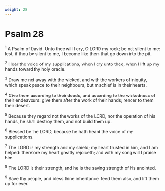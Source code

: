 ```yaml
---
weight: 28
---
```


# Psalm 28

<sup>1</sup> A Psalm of David. Unto thee will I cry, O LORD my rock; be not silent to me: lest, if thou be silent to me, I become like them that go down into the pit. 

<sup>2</sup> Hear the voice of my supplications, when I cry unto thee, when I lift up my hands toward thy holy oracle. 

<sup>3</sup> Draw me not away with the wicked, and with the workers of iniquity, which speak peace to their neighbours, but mischief is in their hearts. 

<sup>4</sup> Give them according to their deeds, and according to the wickedness of their endeavours: give them after the work of their hands; render to them their desert. 

<sup>5</sup> Because they regard not the works of the LORD, nor the operation of his hands, he shall destroy them, and not build them up. 

<sup>6</sup> Blessed be the LORD, because he hath heard the voice of my supplications. 

<sup>7</sup> The LORD is my strength and my shield; my heart trusted in him, and I am helped: therefore my heart greatly rejoiceth; and with my song will I praise him. 

<sup>8</sup> The LORD is their strength, and he is the saving strength of his anointed. 

<sup>9</sup> Save thy people, and bless thine inheritance: feed them also, and lift them up for ever. 


